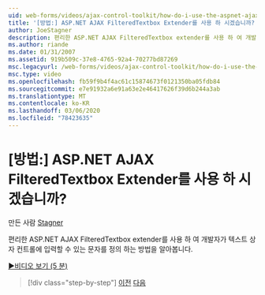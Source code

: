 ```yaml
---
uid: web-forms/videos/ajax-control-toolkit/how-do-i-use-the-aspnet-ajax-filteredtextbox-extender
title: '[방법:] ASP.NET AJAX FilteredTextbox Extender를 사용 하 시겠습니까? | Microsoft Docs'
author: JoeStagner
description: 편리한 ASP.NET AJAX FilteredTextbox extender를 사용 하 여 개발자가 텍스트 상자 컨트롤에 입력할 수 있는 문자를 정의 하는 방법을 알아봅니다.
ms.author: riande
ms.date: 01/31/2007
ms.assetid: 919b509c-37e8-4765-92a4-70277bd87269
msc.legacyurl: /web-forms/videos/ajax-control-toolkit/how-do-i-use-the-aspnet-ajax-filteredtextbox-extender
msc.type: video
ms.openlocfilehash: fb59f9b4f4ac61c15874673f0121350ba05fdb84
ms.sourcegitcommit: e7e91932a6e91a63e2e46417626f39d6b244a3ab
ms.translationtype: MT
ms.contentlocale: ko-KR
ms.lasthandoff: 03/06/2020
ms.locfileid: "78423635"
---
```

# <a name="how-do-i-use-the-aspnet-ajax-filteredtextbox-extender"></a>[방법:] ASP.NET AJAX FilteredTextbox Extender를 사용 하 시겠습니까?

만든 사람 [Stagner](https://github.com/JoeStagner)

편리한 ASP.NET AJAX FilteredTextbox extender를 사용 하 여 개발자가 텍스트 상자 컨트롤에 입력할 수 있는 문자를 정의 하는 방법을 알아봅니다.

[&#9654;비디오 보기 (5 분)](https://channel9.msdn.com/Blogs/ASP-NET-Site-Videos/how-do-i-use-the-aspnet-ajax-filteredtextbox-extender)

> [!div class="step-by-step"]
> [이전](how-do-i-use-the-aspnet-ajax-dynamicpopulate-extender.md)
> [다음](how-do-i-use-the-aspnet-ajax-hovermenu-extender.md)
